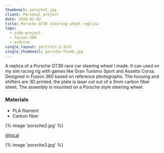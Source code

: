 ```yaml
---
thumbnail: porsche1.jpg
client: Personal project
date: 2020-01-02
title: Porsche GT3R steering wheel replica
tags:
  - side-project
  - fusion-360
  - arduino
single_layout: portrait:2-3col
single_thumbnail: porsche-thumb.jpg
---
```


A replica of a Porsche GT3R race car steering wheel I made. It can used on my sim racing rig with games like Gran Turismo Sport and Assetto Corsa. Designed in Fusion 360 based on reference photographs. The housing and shifters are 3D printed, the plate is laser cut out of a 3mm carbon fiber sheet. The assembly is mounted on a Porsche style steering wheel.

### Materials

- PLA filament
- Carbon fiber

<div class="block gallery grid:bmw grid:full">

{% image 'porsche2.jpg' %}

@[local](explodedview.mp4)

{% image 'porsche3.jpg' %}

</div>